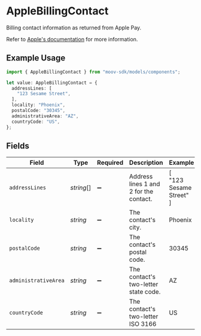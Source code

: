 # AppleBillingContact

  Billing contact information as returned from Apple Pay.
  
  Refer to [Apple's documentation](https://developer.apple.com/documentation/apple_pay_on_the_web/applepaypaymentcontact) 
  for more information.

## Example Usage

```typescript
import { AppleBillingContact } from "moov-sdk/models/components";

let value: AppleBillingContact = {
  addressLines: [
    "123 Sesame Street",
  ],
  locality: "Phoenix",
  postalCode: "30345",
  administrativeArea: "AZ",
  countryCode: "US",
};
```

## Fields

| Field                                  | Type                                   | Required                               | Description                            | Example                                |
| -------------------------------------- | -------------------------------------- | -------------------------------------- | -------------------------------------- | -------------------------------------- |
| `addressLines`                         | *string*[]                             | :heavy_minus_sign:                     | Address lines 1 and 2 for the contact. | [<br/>"123 Sesame Street"<br/>]        |
| `locality`                             | *string*                               | :heavy_minus_sign:                     | The contact's city.                    | Phoenix                                |
| `postalCode`                           | *string*                               | :heavy_minus_sign:                     | The contact's postal code.             | 30345                                  |
| `administrativeArea`                   | *string*                               | :heavy_minus_sign:                     | The contact's two-letter state code.   | AZ                                     |
| `countryCode`                          | *string*                               | :heavy_minus_sign:                     | The contact's two-letter ISO 3166      | US                                     |